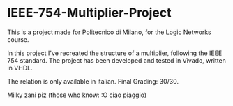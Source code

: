 # IEEE-754-Multiplier-Project
This is a project made for Politecnico di Milano, for the Logic Networks course.

In this project I've recreated the structure of a multiplier, following the IEEE 754 standard.
The project has been developed and tested in Vivado, written in VHDL.

The relation is only available in italian.
Final Grading: 30/30.

Milky zani piz (those who know: :O  ciao piaggio)
